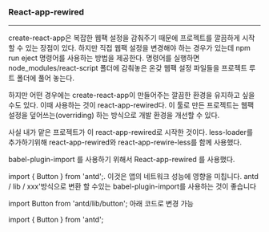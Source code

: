 ### React-app-rewired
---

create-react-app은 복잡한 웹팩 설정을 감춰주기 때문에 프로젝트를 깔끔하게 시작할 수 있는 장점이 있다. 하지만 직접 웹팩 설정을 변경해야 하는 경우가 있는데 npm run eject 명령어를 사용하는 방법을 제공한다. 명령어를 실행하면 node_modules/react-script 폴더에 감춰놓은 온갖 웹팩 설정 파일들을 프로젝트 루트 폴더에 풀어 놓는다.

하지만 어떤 경우에는 create-react-app이 만들어주는 깔끔한 환경을 유지하고 싶을 수도 있다. 이때 사용하는 것이 react-app-rewired다. 이 툴로 만든 프로젝트는 웹팩 설정을 덮어쓰는(overriding) 하는 방식으로 개발 환경을 개선할 수 있다.

사실 내가 맡은 프로젝트가 이 react-app-rewired로 시작한 것이다. less-loader를 추가하기위해 react-app-rewired와 react-app-rewire-less를 함께 사용했다.

babel-plugin-import 를 사용하기 위해서
React-app-rewired 를 사용했다.

import { Button } from 'antd';.
 이것은 앱의 네트워크 성능에 영향을 미칩니다.
antd / lib / xxx'방식으로 변환 할 수있는 babel-plugin-import를 사용하는 것이 좋습니다

import Button from 'antd/lib/button';
아래 코드로 변경 가능

import { Button } from 'antd';


